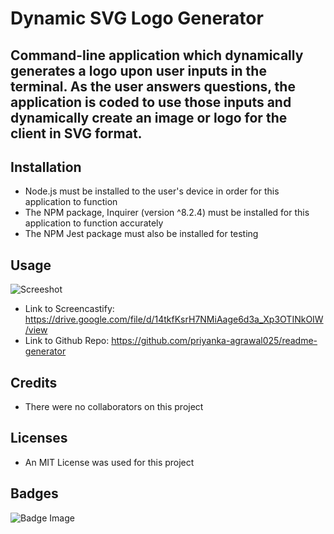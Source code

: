 # Dynamic SVG Logo Generator

## Command-line application which dynamically generates a logo upon user inputs in the terminal. As the user answers questions, the application is coded to use those inputs and dynamically create an image or logo for the client in SVG format.

## Installation
+ Node.js must be installed to the user's device in order for this application to function
+ The NPM package, Inquirer (version ^8.2.4) must be installed for this application to function accurately
+ The NPM Jest package must also be installed for testing

## Usage
![Screeshot](assets/images/readmegen.png)

+ Link to Screencastify: https://drive.google.com/file/d/14tkfKsrH7NMiAage6d3a_Xp3OTINkOIW/view
+ Link to Github Repo: https://github.com/priyanka-agrawal025/readme-generator

## Credits
+ There were no collaborators on this project

## Licenses
+ An MIT License was used for this project

## Badges
![Badge Image](https://img.shields.io/github/license/priyanka-agrawal025/dynamic-logo-generator)

